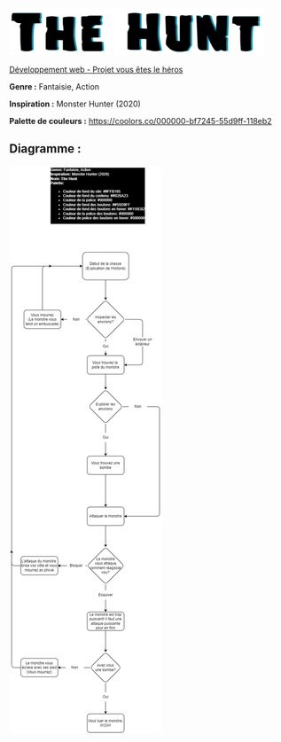 ![LOGO](./Assets/Images/LOGO.PNG)

[Développement web - Projet vous êtes le héros](https://smnarnold.com/projets/vous-etes-le-heros)

**Genre :** Fantaisie, Action 

**Inspiration :** Monster Hunter (2020) 

**Palette de couleurs :** https://coolors.co/000000-bf7245-55d9ff-118eb2

## Diagramme :
![Diagramme](./Assets/drawio/Schema.png)

